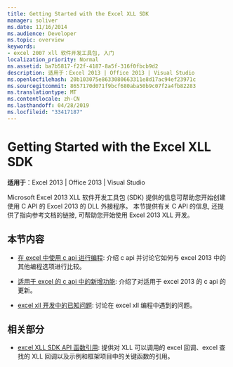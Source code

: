 ```yaml
---
title: Getting Started with the Excel XLL SDK
manager: soliver
ms.date: 11/16/2014
ms.audience: Developer
ms.topic: overview
keywords:
- excel 2007 xll 软件开发工具包, 入门
localization_priority: Normal
ms.assetid: ba7b5817-f22f-4187-8a5f-316f0fbcb9d2
description: 适用于：Excel 2013 | Office 2013 | Visual Studio
ms.openlocfilehash: 20b103075e8633080663311e8d17ac94ef23971c
ms.sourcegitcommit: 8657170d071f9bcf680aba50b9c07f2a4fb82283
ms.translationtype: MT
ms.contentlocale: zh-CN
ms.lasthandoff: 04/28/2019
ms.locfileid: "33417187"
---
```

# <a name="getting-started-with-the-excel-xll-sdk"></a>Getting Started with the Excel XLL SDK

**适用于**：Excel 2013 | Office 2013 | Visual Studio 
  
Microsoft Excel 2013 XLL 软件开发工具包 (SDK) 提供的信息可帮助您开始创建使用 C API 的 Excel 2013 的 DLL 外接程序。 本节提供有关 C API 的信息, 还提供了指向参考文档的链接, 可帮助您开始使用 Excel 2013 XLL 开发。
  
## <a name="in-this-section"></a>本节内容

- [在 excel 中使用 c api 进行编程](programming-with-the-c-api-in-excel.md): 介绍 c api 并讨论它如何与 excel 2013 中的其他编程选项进行比较。
    
- [适用于 excel 的 c api 中的新增功能](what-s-new-in-the-c-api-for-excel.md): 介绍了对适用于 excel 2013 的 c api 的更新。
    
- [excel xll 开发中的已知问题](known-issues-in-excel-xll-development.md): 讨论在 excel xll 编程中遇到的问题。
    
## <a name="related-sections"></a>相关部分

- [excel XLL SDK API 函数引用](excel-xll-sdk-api-function-reference.md): 提供对 XLL 可以调用的 excel 回调、excel 查找的 XLL 回调以及示例和框架项目中的关键函数的引用。
    

